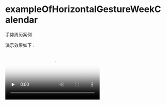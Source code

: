# exampleOfHorizontalGestureWeekCalendar
手势周历案例

演示效果如下：

<video id="video" controls="" preload="none" poster="封面">
      <source id="mp4" src="./screen-20230713-153841~2.mp4" type="video/mp4">
</videos>
